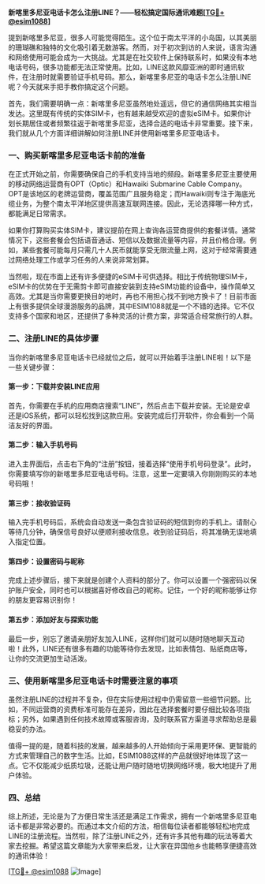 **新喀里多尼亚电话卡怎么注册LINE？——轻松搞定国际通讯难题[[TG💪+ @esim1088](https://t.me/s/esim1088)]**

提到新喀里多尼亚，很多人可能觉得陌生。这个位于南太平洋的小岛国，以其美丽的珊瑚礁和独特的文化吸引着无数游客。然而，对于初次到访的人来说，语言沟通和网络使用可能会成为一大挑战。尤其是在社交软件上保持联系时，如果没有本地电话号码，很多功能都无法正常使用。比如，LINE这款风靡亚洲的即时通讯软件，在注册时就需要验证手机号码。那么，新喀里多尼亚的电话卡怎么注册LINE呢？今天就来手把手教你搞定这个问题。

首先，我们需要明确一点：新喀里多尼亚虽然地处遥远，但它的通信网络其实相当发达。这里既有传统的实体SIM卡，也有越来越受欢迎的虚拟eSIM卡。如果你计划长期居住或者频繁往返于新喀里多尼亚，选择合适的电话卡非常重要。接下来，我们就从几个方面详细讲解如何注册LINE并使用新喀里多尼亚电话卡。

### **一、购买新喀里多尼亚电话卡前的准备**

在正式开始之前，你需要确保自己的手机支持当地的频段。新喀里多尼亚主要使用的移动网络运营商有OPT（Optic）和Hawaiki Submarine Cable Company。OPT是该地区的老牌运营商，覆盖范围广且服务稳定；而Hawaiki则专注于海底光缆业务，为整个南太平洋地区提供高速互联网连接。因此，无论选择哪一种方式，都能满足日常需求。

如果你打算购买实体SIM卡，建议提前在网上查询各运营商提供的套餐详情。通常情况下，这些套餐会包括语音通话、短信以及数据流量等内容，并且价格合理。例如，某些套餐可能每月只需几十人民币就能享受无限流量上网，这对于经常需要通过网络处理工作或学习任务的人来说非常划算。

当然啦，现在市面上还有许多便捷的eSIM卡可供选择。相比于传统物理SIM卡，eSIM卡的优势在于无需剪卡即可直接安装到支持eSIM功能的设备中，操作简单又高效。尤其是当你需要更换目的地时，再也不用担心找不到地方换卡了！目前市面上有很多提供全球漫游服务的品牌，其中ESIM1088就是一个不错的选择。它不仅支持多个国家和地区，还提供了多种灵活的计费方案，非常适合经常旅行的人群。

### **二、注册LINE的具体步骤**

当你的新喀里多尼亚电话卡已经就位之后，就可以开始着手注册LINE啦！以下是一些关键步骤：

#### **第一步：下载并安装LINE应用**
首先，你需要在手机的应用商店搜索“LINE”，然后点击下载并安装。无论是安卓还是iOS系统，都可以轻松找到这款应用。安装完成后打开软件，你会看到一个简洁友好的界面。

#### **第二步：输入手机号码**
进入主界面后，点击右下角的“注册”按钮，接着选择“使用手机号码登录”。此时，你需要填写你的新喀里多尼亚电话号码。注意，这里一定要填入你刚刚购买的本地号码哦！

#### **第三步：接收验证码**
输入完手机号码后，系统会自动发送一条包含验证码的短信到你的手机上。请耐心等待几分钟，确保信号良好以便顺利接收信息。收到验证码后，将其准确无误地填入指定位置。

#### **第四步：设置密码与昵称**
完成上述步骤后，接下来就是创建个人资料的部分了。你可以设置一个强密码以保护账户安全，同时也可以根据喜好修改自己的昵称。记住，一个好的昵称能够让你的朋友更容易识别你！

#### **第五步：添加好友与探索功能**
最后一步，别忘了邀请亲朋好友加入LINE，这样你们就可以随时随地聊天互动啦！此外，LINE还有很多有趣的功能等待你去发现，比如表情包、贴纸商店等，让你的交流更加生动活泼。

### **三、使用新喀里多尼亚电话卡时需要注意的事项**

虽然注册LINE的过程并不复杂，但在实际使用过程中仍需留意一些细节问题。比如，不同运营商的资费标准可能存在差异，因此在选择套餐时要仔细比较各项指标；另外，如果遇到任何技术故障或客服咨询，及时联系官方渠道寻求帮助总是最稳妥的办法。

值得一提的是，随着科技的发展，越来越多的人开始倾向于采用更环保、更智能的方式来管理自己的数字生活。比如，ESIM1088这样的产品就很好地体现了这一点。它不仅能减少纸质垃圾，还能让用户随时随地切换网络环境，极大地提升了用户体验。

### **四、总结**

综上所述，无论是为了方便日常生活还是满足工作需求，拥有一个新喀里多尼亚电话卡都是非常必要的。而通过本文介绍的方法，相信每位读者都能够轻松地完成LINE的注册流程。当然啦，除了注册LINE之外，还有许多其他有趣的玩法等着大家去挖掘。希望这篇文章能为大家带来启发，让大家在异国他乡也能畅享便捷高效的通讯体验！

[[TG💪+ @esim1088](https://t.me/s/esim1088) ![Image](https://i.postimg.cc/4NQfJmqS/Snipaste-2025-05-13-00-14-12.png)]